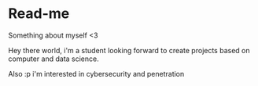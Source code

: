 # Read-me
Something about myself &lt;3

Hey there world, i'm a student looking forward to create projects based on computer and data science.

Also :p i'm interested in cybersecurity and penetration 
